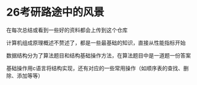 # 26考研路途中的风景

在每次总结或看到一些好的资料都会上传到这个仓库

计算机组成原理概述不赘述了，都是一些最基础的知识，直接从性能指标开始

数据结构分为了算法题目和结构基础操作方法，在算法题目中是一道题一份答案

基础操作用c语言将结构实现，还有对应的一些常用操作（如顺序表的查找、删除、添加等等）

